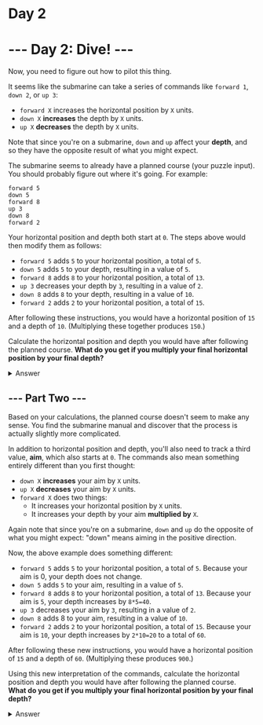 # Day 2

# --- Day 2: Dive! ---

Now, you need to figure out how to pilot this thing.

It seems like the submarine can take a series of commands like `forward 1`, `down
2`, or `up 3`:

- `forward X` increases the horizontal position by `X` units.
- `down X` **increases** the depth by `X` units.
- `up X` **decreases** the depth by `X` units.

Note that since you're on a submarine, `down` and `up` affect your **depth**,
and so they have the opposite result of what you might expect.

The submarine seems to already have a planned course (your puzzle input). You
should probably figure out where it's going. For example:

```
forward 5
down 5
forward 8
up 3
down 8
forward 2
```

Your horizontal position and depth both start at `0`. The steps above would then
modify them as follows:

- `forward 5` adds `5` to your horizontal position, a total of `5`.
- `down 5` adds `5` to your depth, resulting in a value of `5`.
- `forward 8` adds `8` to your horizontal position, a total of `13`.
- `up 3` decreases your depth by `3`, resulting in a value of `2`.
- `down 8` adds `8` to your depth, resulting in a value of `10`.
- `forward 2` adds `2` to your horizontal position, a total of `15`.

After following these instructions, you would have a horizontal position of `15`
and a depth of `10`. (Multiplying these together produces `150`.)

Calculate the horizontal position and depth you would have after following the
planned course. **What do you get if you multiply your final horizontal position
by your final depth?**

<details>
  <summary>Answer</summary>
  <code>1451208</code>
</details>


## --- Part Two ---

Based on your calculations, the planned course doesn't seem to make any sense.
You find the submarine manual and discover that the process is actually slightly
more complicated.

In addition to horizontal position and depth, you'll also need to track a third
value, **aim**, which also starts at `0`. The commands also mean something
entirely different than you first thought:


- `down X` **increases** your aim by `X` units.
- `up X` **decreases** your aim by `X` units.
- `forward X` does two things:
  - It increases your horizontal position by `X` units.
  - It increases your depth by your aim **multiplied by** `X`.

Again note that since you're on a submarine, `down` and `up` do the opposite of
what you might expect: "down" means aiming in the positive direction.

Now, the above example does something different:

- `forward 5` adds `5` to your horizontal position, a total of `5`. Because your
  aim is 0, your depth does not change.
- `down 5` adds `5` to your aim, resulting in a value of `5`.
- `forward 8` adds `8` to your horizontal position, a total of `13`. Because
  your aim is `5`, your depth increases by `8*5=40`.
- `up 3` decreases your aim by `3`, resulting in a value of `2`.
- `down 8` adds 8 to your aim, resulting in a value of `10`.
- `forward 2` adds `2` to your horizontal position, a total of `15`. Because
  your aim is `10`, your depth increases by `2*10=20` to a total of `60`.

After following these new instructions, you would have a horizontal position of
`15` and a depth of `60`. (Multiplying these produces `900`.)

Using this new interpretation of the commands, calculate the horizontal position
and depth you would have after following the planned course. **What do you get
if you multiply your final horizontal position by your final depth?**

<details>
  <summary>Answer</summary>
  <code>1620141160</code>
</details>
